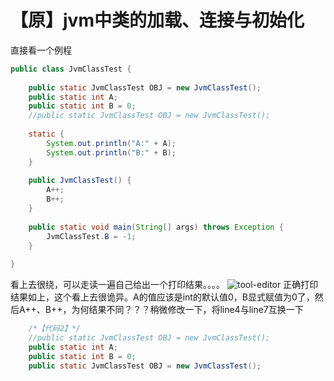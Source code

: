 【原】jvm中类的加载、连接与初始化
====
直接看一个例程
```java
public class JvmClassTest {  
      
    public static JvmClassTest OBJ = new JvmClassTest();  
    public static int A;  
    public static int B = 0;  
    //public static JvmClassTest OBJ = new JvmClassTest();  
      
    static {  
        System.out.println("A:" + A);  
        System.out.println("B:" + B);  
    }  
      
    public JvmClassTest() {  
        A++;  
        B++;  
    }  
      
    public static void main(String[] args) throws Exception {  
        JvmClassTest.B = -1;  
    }  
  
}  
```
看上去很绕，可以走读一遍自己给出一个打印结果。。。。
![tool-editor](http://www.zybuluo.com/static/img/toolbar-editor.png)
正确打印结果如上，这个看上去很诡异。A的值应该是int的默认值0，B显式赋值为0了，然后A++、B++，为何结果不同？？？稍微修改一下，将line4与line7互换一下
```java
	/*【代码2】*/  
    //public static JvmClassTest OBJ = new JvmClassTest();  
    public static int A;  
    public static int B = 0;  
    public static JvmClassTest OBJ = new JvmClassTest(); 
```